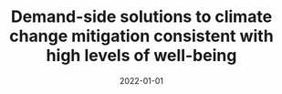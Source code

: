 ---
title: "Demand-side solutions to climate change mitigation consistent with high levels of well-being"
collection: publications
permalink: /publication/19
date: 2022-01-01
venue: 'Nature Climate Change'
paperurl: 'http://academicpages.github.io/files/paper1.pdf'
citation: 'Creutzig, Felix, Niamir, Leila, Bai, Xuemei, <b>Callaghan, Max</b>, Cullen, Jonathan, Díaz-José, Julio, Figueroa, Maria, Grubler, Arnulf, Lamb, William F., Leip, Adrian, Masanet, Eric, Mata, Érika, Mattauch, Linus, Minx, Jan C., Mirasgedis, Sebastian, Mulugetta, Yacob, Nugroho, Sudarmanto Budi, Pathak, Minal, Perkins, Patricia, Roy, Joyashree, de la Rue du Can, Stephane, Saheb, Yamina, Some, Shreya, Steg, Linda, Steinberger, Julia, Ürge-Vorsatz, Diana. (2022). &quot;Demand-side solutions to climate change mitigation consistent with high levels of well-being.&quot; <i>Nature Climate Change</i>. 12(1).'
---